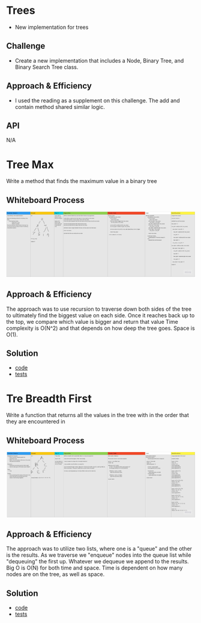# Trees
* New implementation for trees

## Challenge
* Create a new implementation that includes a Node, Binary Tree, and Binary Search Tree class. 

## Approach & Efficiency
* I used the reading as a supplement on this challenge. The add and contain method shared similar logic.

## API
N/A

# Tree Max
Write a method that finds the maximum value in a binary tree

## Whiteboard Process
![Tree Max Whiteboard](https://github.com/minxie97/data-structures-and-algorithms/blob/tree-max/python/code_challenges/trees/tree_max.jpg)

## Approach & Efficiency
The approach was to use recursion to traverse down both sides of the tree to ultimately find the biggest value on each side. Once it reaches back up to the top, we compare which value is bigger and return that value
Time complexity is O(N^2) and that depends on how deep the tree goes. Space is O(1).

## Solution
* [code](https://github.com/minxie97/data-structures-and-algorithms/blob/tree-max/python/code_challenges/trees/binary_tree.py)
* [tests](https://github.com/minxie97/data-structures-and-algorithms/blob/tree-max/python/code_challenges/trees/test_trees.py)

# Tre Breadth First
Write a function that returns all the values in the tree with in the order that they are encountered in

## Whiteboard Process
![Tree Max Whiteboard](https://github.com/minxie97/data-structures-and-algorithms/blob/tree-breadth-first/python/code_challenges/trees/tree_breadth_first.jpg)

## Approach & Efficiency
The approach was to utilize two lists, where one is a "queue" and the other is the results. As we traverse we "enqueue" nodes into the queue list while "dequeuing" the first up. Whatever we dequeue we append to the results.
Big O is O(N) for both time and space. Time is dependent on how many nodes are on the tree, as well as space. 

## Solution
* [code](https://github.com/minxie97/data-structures-and-algorithms/blob/tree-breadth-first/python/code_challenges/trees/binary_tree.py)
* [tests](https://github.com/minxie97/data-structures-and-algorithms/blob/tree-breadth-first/python/code_challenges/trees/test_trees.py)
